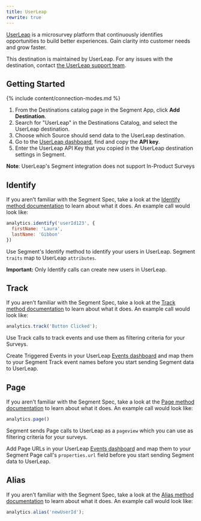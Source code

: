 ```yaml
---
title: UserLeap
rewrite: true
---
```


[UserLeap](https://userleap.com/?utm_source=segmentio&utm_medium=docs&utm_campaign=partners) is a microsurvey platform that continuously identifies opportunities to build better experiences. Gain clarity into customer needs and grow faster.

This destination is maintained by UserLeap. For any issues with the destination, contact [the UserLeap support team](mailto:support@userleap.com).

## Getting Started

{% include content/connection-modes.md %}

1. From the Destinations catalog page in the Segment App, click **Add Destination**.
2. Search for "UserLeap" in the Destinations Catalog, and select the UserLeap destination.
3. Choose which Source should send data to the UserLeap destination.
4. Go to the [UserLeap dashboard](https://app.userleap.com/settings/installation), find and copy the **API key**.
5. Enter the UserLeap API Key that you copied in the UserLeap destination settings in Segment.

**Note**: UserLeap's Segment integration does not support In-Product Surveys

## Identify
If you aren't familiar with the Segment Spec, take a look at the [Identify method documentation](https://segment.com/docs/connections/spec/identify/) to learn about what it does. An example call would look like:

```js
analytics.identify('userId123', {
  firstName: 'Laura',
  lastName: 'Gibbon'
})
```

Use Segment's Identify method to identify your users in UserLeap. Segment `traits` map to UserLeap `attributes`.

**Important:** Only Identify calls can create new users in UserLeap.

## Track
If you aren't familiar with the Segment Spec, take a look at the [Track method documentation](https://segment.com/docs/connections/spec/track/) to learn about what it does. An example call would look like:

```js
analytics.track('Button Clicked');
```

Use Track calls to track events and use them as filtering criteria for your Surveys.

Create Triggered Events in your UserLeap [Events dashboard](https://app.userleap.com/events) and map them to your Segment Track event names before you start sending Segment data to UserLeap.

## Page
If you aren't familiar with the Segment Spec, take a look at the [Page method documentation](https://segment.com/docs/connections/spec/page/) to learn about what it does. An example call would look like:

```js
analytics.page()
```

Segment sends Page calls to UserLeap as a `pageview` which you can use as filtering criteria for your surveys.

Add Page URLs  in your UserLeap [Events dashboard](https://app.userleap.com/events) and map them to your Segment Page call's `properties.url` field before you start sending Segment data to UserLeap.

## Alias
If you aren't familiar with the Segment Spec, take a look at the [Alias method documentation](https://segment.com/docs/connections/spec/alias/) to learn about what it does. An example call would look like:

```js
analytics.alias('newUserId');
```

